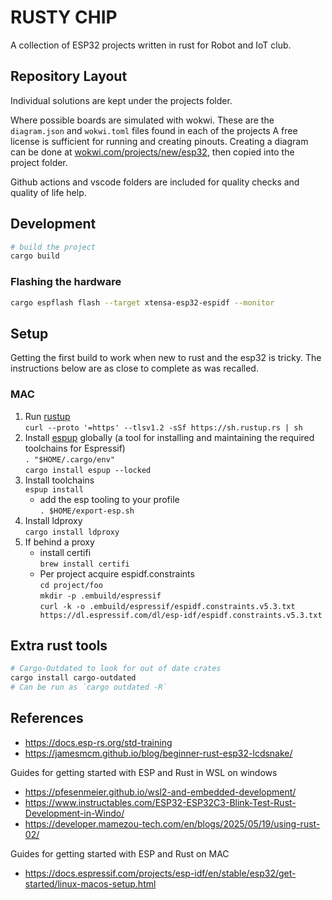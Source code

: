 # RUSTY CHIP

A collection of ESP32 projects written in rust for Robot and IoT club.

## Repository Layout

Individual solutions are kept under the projects folder.

Where possible boards are simulated with wokwi.
These are the `diagram.json` and `wokwi.toml` files found in each of the projects
A free license is sufficient for running and creating pinouts.
Creating a diagram can be done at [wokwi.com/projects/new/esp32](https://wokwi.com/projects/new/esp32), then copied into the project folder.

Github actions and vscode folders are included for quality checks and quality of life help.

## Development

```sh
# build the project
cargo build
```

### Flashing the hardware

```sh
cargo espflash flash --target xtensa-esp32-espidf --monitor
```

## Setup

Getting the first build to work when new to rust and the esp32 is tricky.
The instructions below are as close to complete as was recalled.

### MAC

1. Run [rustup](https://rustup.rs/) \
   `curl --proto '=https' --tlsv1.2 -sSf https://sh.rustup.rs | sh`
1. Install [espup](https://github.com/esp-rs/espup) globally (a tool for installing and maintaining the required toolchains for Espressif) \
   `. "$HOME/.cargo/env"` \
   `cargo install espup --locked`
1. Install toolchains \
   `espup install`
   - add the esp tooling to your profile \
     `. $HOME/export-esp.sh`
1. Install ldproxy \
   `cargo install ldproxy`
1. If behind a proxy
   - install certifi \
     `brew install certifi`
   - Per project acquire espidf.constraints \
      `cd project/foo` \
      `mkdir -p .embuild/espressif` \
      `curl -k -o .embuild/espressif/espidf.constraints.v5.3.txt https://dl.espressif.com/dl/esp-idf/espidf.constraints.v5.3.txt`

## Extra rust tools

```sh
# Cargo-Outdated to look for out of date crates
cargo install cargo-outdated
# Can be run as `cargo outdated -R`
```

## References

- https://docs.esp-rs.org/std-training
- https://jamesmcm.github.io/blog/beginner-rust-esp32-lcdsnake/

Guides for getting started with ESP and Rust in WSL on windows

- https://pfesenmeier.github.io/wsl2-and-embedded-development/
- https://www.instructables.com/ESP32-ESP32C3-Blink-Test-Rust-Development-in-Windo/
- https://developer.mamezou-tech.com/en/blogs/2025/05/19/using-rust-02/

Guides for getting started with ESP and Rust on MAC

- https://docs.espressif.com/projects/esp-idf/en/stable/esp32/get-started/linux-macos-setup.html
